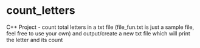 # count_letters
C++ Project - count total letters in a txt file (file_fun.txt is just a sample file, feel free to use your own) and output/create a new txt file which will print the letter and its count 
